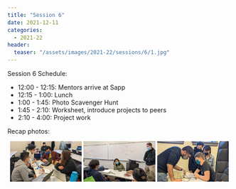 ```yaml
---
title: "Session 6"
date: 2021-12-11
categories:
  - 2021-22
header:
  teaser: "/assets/images/2021-22/sessions/6/1.jpg"
---
```


Session 6 Schedule:

- 12:00 - 12:15: Mentors arrive at Sapp
- 12:15 - 1:00: Lunch
- 1:00 - 1:45: Photo Scavenger Hunt
- 1:45 - 2:10: Worksheet, introduce projects to peers
- 2:10 - 4:00: Project work

Recap photos:

<p align="center">
    <img src="/assets/images/2021-22/sessions/6/1.jpg" width="32%" />
    <img src="/assets/images/2021-22/sessions/6/2.jpg" width="32%" />
    <img src="/assets/images/2021-22/sessions/6/3.jpg" width="32%" />
</p>
